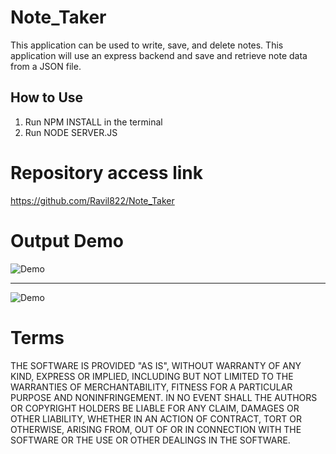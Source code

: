 # Note_Taker

This application can be used to write, save, and delete notes. This application will use an express backend and save and retrieve note data from a JSON file.

## How to Use
1. Run NPM INSTALL in the terminal
2. Run NODE SERVER.JS


# Repository access link

https://github.com/Ravil822/Note_Taker

# Output Demo

<img alt="Demo" src="">
<br> 
<hr>
<img alt="Demo" src="">

# Terms

THE SOFTWARE IS PROVIDED "AS IS", WITHOUT WARRANTY OF ANY KIND, EXPRESS OR IMPLIED, INCLUDING BUT NOT LIMITED TO THE WARRANTIES OF MERCHANTABILITY, FITNESS FOR A PARTICULAR PURPOSE AND NONINFRINGEMENT. IN NO EVENT SHALL THE AUTHORS OR COPYRIGHT HOLDERS BE LIABLE FOR ANY CLAIM, DAMAGES OR OTHER LIABILITY, WHETHER IN AN ACTION OF CONTRACT, TORT OR OTHERWISE, ARISING FROM, OUT OF OR IN CONNECTION WITH THE SOFTWARE OR THE USE OR OTHER DEALINGS IN THE SOFTWARE.
